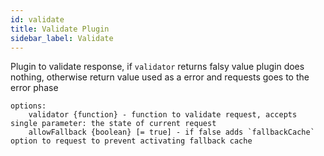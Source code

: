 ```yaml
---
id: validate
title: Validate Plugin
sidebar_label: Validate
---
```


Plugin to validate response, if `validator` returns falsy value plugin does nothing,
otherwise return value used as a error and requests goes to the error phase

```
options:
    validator {function} - function to validate request, accepts single parameter: the state of current request
    allowFallback {boolean} [= true] - if false adds `fallbackCache` option to request to prevent activating fallback cache
```


